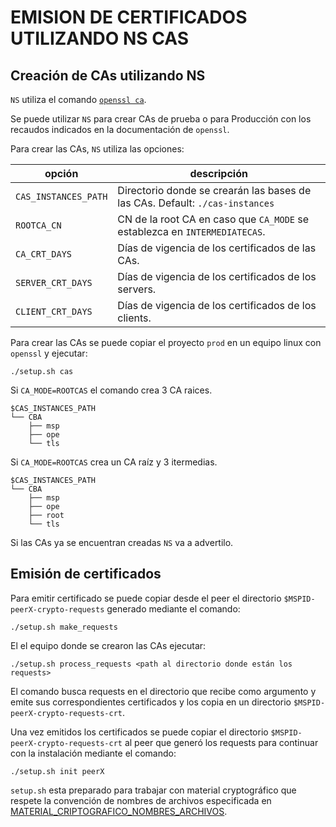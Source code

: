 # EMISION DE CERTIFICADOS UTILIZANDO NS CAS

## Creación de CAs utilizando NS

`NS` utiliza el comando [`openssl ca`](https://www.openssl.org/docs/man1.0.2/man1/ca.html).

Se puede utilizar `NS` para crear CAs de prueba o para Producción con los recaudos indicados en la documentación de `openssl`.

Para crear las CAs, `NS` utiliza las opciones:

| opción               | descripción                                                                  |
| -------------------- | ---------------------------------------------------------------------------- |
| `CAS_INSTANCES_PATH` | Directorio donde se crearán las bases de las CAs. Default: `./cas-instances` |
| `ROOTCA_CN`          | CN de la root CA en caso que `CA_MODE` se establezca en `INTERMEDIATECAS`.   |
| `CA_CRT_DAYS`        | Días de vigencia de los certificados de las CAs.                             |
| `SERVER_CRT_DAYS`    | Días de vigencia de los certificados de los servers.                         |
| `CLIENT_CRT_DAYS`    | Días de vigencia de los certificados de los clients.  

Para crear las CAs se puede copiar el proyecto `prod` en un equipo linux con `openssl` y ejecutar:

    ./setup.sh cas

Si `CA_MODE=ROOTCAS` el comando crea 3 CA raices.

```
$CAS_INSTANCES_PATH
└── CBA
    ├── msp
    ├── ope
    └── tls
```

Si `CA_MODE=ROOTCAS` crea un CA raíz y 3 itermedias.

```
$CAS_INSTANCES_PATH
└── CBA
    ├── msp
    ├── ope
    ├── root
    └── tls
```

Si las CAs ya se encuentran creadas `NS` va a advertilo.

## Emisión de certificados

Para emitir certificado se puede copiar desde el peer el directorio `$MSPID-peerX-crypto-requests` generado mediante el comando:

    ./setup.sh make_requests

El el equipo donde se crearon las CAs ejecutar:

    ./setup.sh process_requests <path al directorio donde están los requests>

El comando busca requests en el directorio que recibe como argumento y emite sus correspondientes certificados y los copia en un directorio `$MSPID-peerX-crypto-requests-crt`.

Una vez emitidos los certificados se puede copiar el directorio `$MSPID-peerX-crypto-requests-crt` al peer que generó los requests para continuar con la instalación mediante el comando:

    ./setup.sh init peerX

`setup.sh` esta preparado para trabajar con material cryptográfico que respete la convención de nombres de archivos especificada en [MATERIAL_CRIPTOGRAFICO_NOMBRES_ARCHIVOS](MATERIAL_CRIPTOGRAFICO_NOMBRES_ARCHIVOS.md).
